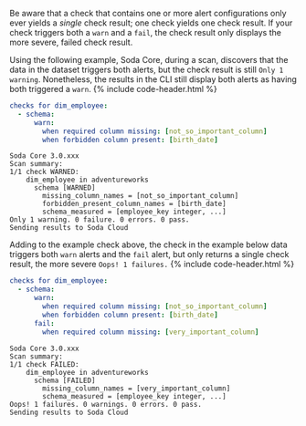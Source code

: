 Be aware that a check that contains one or more alert configurations only ever yields a *single* check result; one check yields one check result. If your check triggers both a `warn` and a `fail`, the check result only displays the more severe, failed check result. 

Using the following example, Soda Core, during a scan, discovers that the data in the dataset triggers both alerts, but the check result is still `Only 1 warning`. Nonetheless, the results in the CLI still display both alerts as having both triggered a `warn`.
{% include code-header.html %}
```yaml
checks for dim_employee:
  - schema:
      warn:
        when required column missing: [not_so_important_column]
        when forbidden column present: [birth_date]
```
```shell
Soda Core 3.0.xxx
Scan summary:
1/1 check WARNED: 
    dim_employee in adventureworks
      schema [WARNED]
        missing_column_names = [not_so_important_column]
        forbidden_present_column_names = [birth_date]
        schema_measured = [employee_key integer, ...]
Only 1 warning. 0 failure. 0 errors. 0 pass.
Sending results to Soda Cloud
```

Adding to the example check above, the check in the example below data triggers both `warn` alerts and the `fail` alert, but only returns a single check result, the more severe `Oops! 1 failures.`
{% include code-header.html %}
```yaml
checks for dim_employee:
  - schema:
      warn:
        when required column missing: [not_so_important_column]
        when forbidden column present: [birth_date]
      fail:
        when required column missing: [very_important_column]
```
```shell
Soda Core 3.0.xxx
Scan summary:
1/1 check FAILED: 
    dim_employee in adventureworks
      schema [FAILED]
        missing_column_names = [very_important_column]
        schema_measured = [employee_key integer, ...]
Oops! 1 failures. 0 warnings. 0 errors. 0 pass.
Sending results to Soda Cloud
```